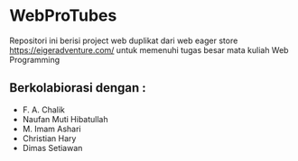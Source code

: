 # WebProTubes
Repositori ini berisi project web duplikat dari web eager store https://eigeradventure.com/ untuk memenuhi tugas besar mata kuliah Web Programming

## Berkolabiorasi dengan :
- F. A. Chalik
- Naufan Muti Hibatullah
- M. Imam Ashari
- Christian Hary
- Dimas Setiawan
